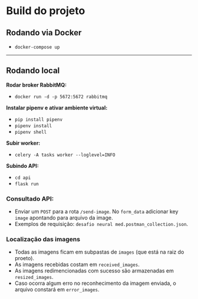 # Build do projeto

## Rodando via Docker
 - `docker-compose up`

---

## Rodando local
**Rodar broker RabbitMQ:**
 - `docker run -d -p 5672:5672 rabbitmq`

**Instalar pipenv e ativar ambiente virtual:**
 - `pip install pipenv`
 - `pipenv install`
 - `pipenv shell`

**Subir worker:**
 - `celery -A tasks worker --loglevel=INFO`

**Subindo API:**
 - `cd api`
 - `flask run`


### Consultado API:
 - Enviar um `POST` para a rota `/send-image`. No `form_data` adicionar key `image` apontando para arquivo da image.
 - Exemplos de requisição: `desafio neural med.postman_collection.json`.

### Localização das imagens
 - Todas as imagens ficam em subpastas de `images` (que está na raiz do proeto).
 - As imagens recebidas costam em `received_images`.
 - As imagens redimencionadas com sucesso são armazenadas em `resized_images`.
 - Caso ocorra algum erro no reconhecimento da imagem enviada, o arquivo constará em `error_images`.
